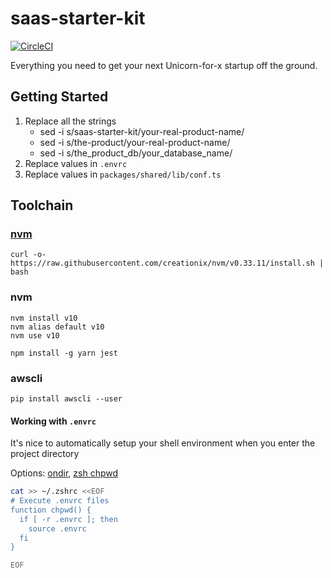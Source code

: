 # saas-starter-kit

[![CircleCI](https://circleci.com/gh/patrickhulce/saas-starter-kit/tree/master.svg?style=svg)](https://circleci.com/gh/patrickhulce/saas-starter-kit/tree/master)

Everything you need to get your next Unicorn-for-x startup off the ground.

## Getting Started

1.  Replace all the strings
    - sed -i s/saas-starter-kit/your-real-product-name/
    - sed -i s/the-product/your-real-product-name/
    - sed -i s/the_product_db/your_database_name/
1.  Replace values in `.envrc`
1.  Replace values in `packages/shared/lib/conf.ts`

## Toolchain

### [nvm](https://github.com/creationix/nvm)

```
curl -o- https://raw.githubusercontent.com/creationix/nvm/v0.33.11/install.sh | bash
```

### nvm

```
nvm install v10
nvm alias default v10
nvm use v10

npm install -g yarn jest
```

### awscli

```
pip install awscli --user
```

#### Working with `.envrc`

It's nice to automatically setup your shell environment when you enter the project directory

Options: [ondir](https://swapoff.org/ondir.html), [zsh chpwd](http://www.refining-linux.org/archives/42/ZSH-Gem-8-Hook-function-chpwd/)

```bash
cat >> ~/.zshrc <<EOF
# Execute .envrc files
function chpwd() {
  if [ -r .envrc ]; then
    source .envrc
  fi
}

EOF
```
